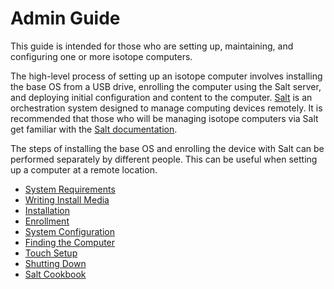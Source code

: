 # Admin Guide

This guide is intended for those who are setting up, maintaining, and configuring one or more isotope computers.

The high-level process of setting up an isotope computer involves installing the base OS from a USB drive, enrolling the computer using the Salt server, and deploying initial configuration and content to the computer. [Salt](https://saltproject.io) is an orchestration system designed to manage computing devices remotely. It is recommended that those who will be managing isotope computers via Salt get familiar with the [Salt documentation](https://docs.saltproject.io/en/latest/contents.html).

The steps of installing the base OS and enrolling the device with Salt can be performed separately by different people. This can be useful when setting up a computer at a remote location.

* [System Requirements](./requirements)
* [Writing Install Media](./install-media)
* [Installation](./installation)
* [Enrollment](./enrollment)
* [System Configuration](./configuration)
* [Finding the Computer](./finding-the-computer)
* [Touch Setup](./touch-setup)
* [Shutting Down](./shutting-down)
* [Salt Cookbook](./salt-cookbook)
